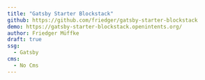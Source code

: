 ```yaml
---
title: "Gatsby Starter Blockstack"
github: https://github.com/friedger/gatsby-starter-blockstack
demo: https://gatsby-starter-blockstack.openintents.org/
author: Friedger Müffke
draft: true
ssg:
  - Gatsby
cms:
  - No Cms
---
```

